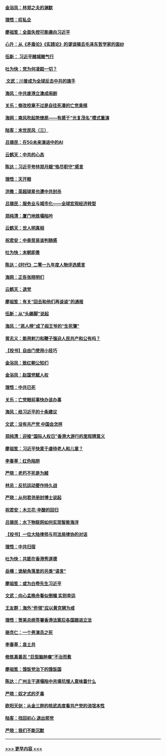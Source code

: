 #### [金浴凤：林郑之夫的渊默](../pages/nsc993/n11737735.md?t=12221033) 
#### [理悟：叹私企](../pages/nsc993/n11737715.md?t=12221033) 
#### [廖祖笙：全面失控可能袭向习近平](../pages/nsc993/n11737704.md?t=12221033) 
#### [心升：从《矛盾论》《实践论》的谬误揭去毛泽东哲学家的面纱](../pages/nsc993/n11736962.md?t=12221033) 
#### [伍新： 习近平赌城赌气行](../pages/nsc993/n11736929.md?t=12221033) 
#### [吐为快：党为何凌蹈一切？](../pages/nsc993/n11736915.md?t=12221033) 
#### [ 文武：川普成为全球反击中共的旗手](../pages/nsc993/n11736882.md?t=12221033) 
#### [海风：中共废港立澳成闹剧](../pages/nsc993/n11735857.md?t=12221033) 
#### [关乐：修改校章不过是自往死凑的亡党臭棋](../pages/nsc993/n11735097.md?t=12221033) 
#### [海网：南风吹起势燎原——有感于“光复茂名”模式重演](../pages/nsc993/n11732308.md?t=12221033) 
#### [陆客：末世民风（三）](../pages/nsc993/n11732211.md?t=12221033) 
#### [吕锡民：在5G未来演进中的AI](../pages/nsc993/n11730010.md?t=12221033) 
#### [云鹤天：中共的心态](../pages/nsc993/n11729906.md?t=12221033) 
#### [陈达：习近平夸林郑月娥“恪尽职守”感言](../pages/nsc993/n11729881.md?t=12221033) 
#### [理悟：天开眼](../pages/nsc993/n11729699.md?t=12221033) 
#### [洪微：英超球星也遭中共封杀](../pages/nsc993/n11727243.md?t=12221033) 
#### [吕锡民：服务业与城市化——全球宏观经济转型](../pages/nsc993/n11725845.md?t=12221033) 
#### [郑纯清：厦门地铁塌陷吟](../pages/nsc993/n11725813.md?t=12221033) 
#### [云鹤天：世人明真相](../pages/nsc993/n11725621.md?t=12221033) 
#### [祝君安：中美贸易谈判随感](../pages/nsc993/n11725609.md?t=12221033) 
#### [吐为快：末朝即景](../pages/nsc993/n11723365.md?t=12221033) 
#### [陈达：《时代》二零一九年度人物评选感言](../pages/nsc993/n11723337.md?t=12221033) 
#### [海网：正告张晓明们](../pages/nsc993/n11723228.md?t=12221033) 
#### [云鹤天：退党](../pages/nsc993/n11723056.md?t=12221033) 
#### [廖祖笙：有关“回去和他们再谈谈”的通报](../pages/nsc993/n11722442.md?t=12221033) 
#### [伍新：从“头踢脚”说起](../pages/nsc993/n11722429.md?t=12221033) 
#### [海风：“恶人榜”成了阎王爷的“生死簿”](../pages/nsc993/n11722272.md?t=12221033) 
#### [胥志义：能用剌刀和鞭子强迫人民共产和公有吗？](../pages/nsc993/n11720569.md?t=12221033) 
#### [【投书】自由门使用小技巧](../pages/nsc993/n11720180.md?t=12221033) 
#### [金浴凤：致红朝公知们](../pages/nsc993/n11720563.md?t=12221033) 
#### [金浴凤：赵国党赋人权](../pages/nsc993/n11720533.md?t=12221033) 
#### [理悟：中共已死](../pages/nsc993/n11720233.md?t=12221033) 
#### [关乐：亡党眼前事快办该办事](../pages/nsc993/n11719160.md?t=12221033) 
#### [海风：给习近平的十条建议](../pages/nsc993/n11717616.md?t=12221033) 
#### [文武：没有共产党 中国会怎样](../pages/nsc993/n11717584.md?t=12221033) 
#### [郑纯清：迎接“国际人权日”香港大游行的里程牌意义](../pages/nsc993/n11717417.md?t=12221033) 
#### [廖祖笙：习近平快意于虐待老人和儿童？](../pages/nsc993/n11715313.md?t=12221033) 
#### [李春草：红色陷阱](../pages/nsc993/n11715029.md?t=12221033) 
#### [严晓：老朽不死是为贼](../pages/nsc993/n11712910.md?t=12221033) 
#### [林忌：反抗运动要作持久战](../pages/nsc993/n11712623.md?t=12221033) 
#### [严晓：从何君尧册封博士说起](../pages/nsc993/n11712465.md?t=12221033) 
#### [祝君安：木兰花·辛酸的回归](../pages/nsc993/n11712381.md?t=12221033) 
#### [吕锡民：水下物联网如何实现智能海洋](../pages/nsc993/n11711158.md?t=12221033) 
#### [【投书】一位大陆律师与司法局律协的对话](../pages/nsc993/n11709675.md?t=12221033) 
#### [理悟：中共归宿](../pages/nsc993/n11710059.md?t=12221033) 
#### [吐为快：共匪在香港秀道德](../pages/nsc993/n11709979.md?t=12221033) 
#### [岳横：诡秘角落里的另类“语言”](../pages/nsc993/n11709792.md?t=12221033) 
#### [廖祖笙：或为白卷先生习近平](../pages/nsc993/n11708330.md?t=12221033) 
#### [文武：向心孟晚舟看似倒楣 实则幸运](../pages/nsc993/n11708236.md?t=12221033) 
#### [王友群：海外“侨领”应以黄克锵为戒](../pages/nsc993/n11706176.md?t=12221033) 
#### [理悟：贺美总统签署香港法案后各国跟进立法](../pages/nsc993/n11706853.md?t=12221033) 
#### [骆克仁：一个男演员之死](../pages/nsc993/n11706677.md?t=12221033) 
#### [李春草：哀土共](../pages/nsc993/n11706255.md?t=12221033) 
#### [修炼真善忍 “巨型脑肿瘤”不治而愈](../pages/nsc993/n11705340.md?t=12221033) 
#### [廖祖笙：饿饭党治下的饿饭国](../pages/nsc993/n11705085.md?t=12221033) 
#### [陈达：广州主干道塌陷中共填坑埋人意味着什么](../pages/nsc993/n11705046.md?t=12221033) 
#### [严晓：奴才式的歹毒](../pages/nsc993/n11704826.md?t=12221033) 
#### [欧阳天剑：从金三胖的核武态度看共产党的流氓本性](../pages/nsc993/n11702238.md?t=12221033) 
#### [陆客：找回初心 退出邪党](../pages/nsc993/n11702213.md?t=12221033) 
#### [严晓：我们不能沉默](../pages/nsc993/n11702110.md?t=12221033) 

----
#### [ >>> 更早内容 <<< ](../indexes/nsc993-earlier.md)
